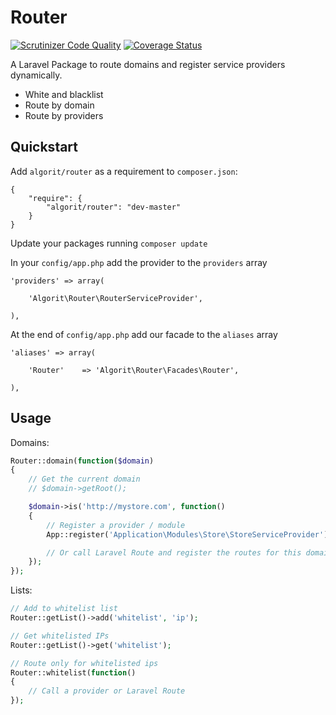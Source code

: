 Router
========

[![Scrutinizer Code Quality](https://scrutinizer-ci.com/g/algorit/router/badges/quality-score.png?s=1de2383d7b620fb7971c86416feec1ba04b4fb11)](https://scrutinizer-ci.com/g/algorit/router/) [![Coverage Status](https://coveralls.io/repos/algorit/router/badge.png)](https://coveralls.io/r/algorit/router)

A Laravel Package to route domains and register service providers dynamically.

* White and blacklist
* Route by domain
* Route by providers

## Quickstart

Add `algorit/router` as a requirement to `composer.json`:

```
{
    "require": {
        "algorit/router": "dev-master"
    }
}
```

Update your packages running `composer update` 

In your `config/app.php` add the provider to the `providers` array

```
'providers' => array(

    'Algorit\Router\RouterServiceProvider',

),
```

At the end of `config/app.php` add our facade to the `aliases` array

```
'aliases' => array(

    'Router'    => 'Algorit\Router\Facades\Router',

),
```

## Usage

Domains:
```php
Router::domain(function($domain)
{
	// Get the current domain
	// $domain->getRoot();

	$domain->is('http://mystore.com', function()
	{	
		// Register a provider / module
		App::register('Application\Modules\Store\StoreServiceProvider');

		// Or call Laravel Route and register the routes for this domain
	});
});
```

Lists:
```php
// Add to whitelist list
Router::getList()->add('whitelist', 'ip');

// Get whitelisted IPs
Router::getList()->get('whitelist');

// Route only for whitelisted ips
Router::whitelist(function()
{
	// Call a provider or Laravel Route
});
```